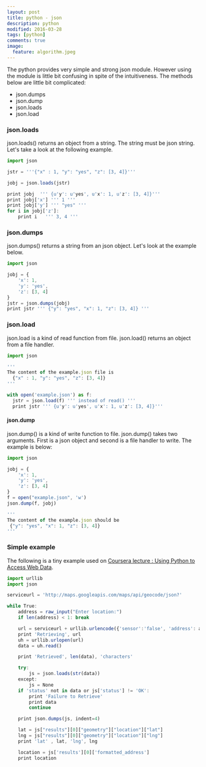```yaml
---
layout: post
title: python - json
description: python
modified: 2016-03-28
tags: [python]
comments: true
image:
  feature: algorithm.jpeg
---
```

The python provides very simple and strong json module. However using the module is little bit confusing in spite of the intuitiveness.
The methods below are little bit complicated:
- json.dumps
- json.dump
- json.loads
- json.load

### json.loads

json.loads() returns an object from a string. The string must be json string. 
Let's take a look at the following example.

```javascript
import json

jstr = '''{"x" : 1, "y": "yes", "z": [3, 4]}'''

jobj = json.loads(jstr)

print jobj  ''' {u'y': u'yes', u'x': 1, u'z': [3, 4]}'''
print jobj['x'] ''' 1 '''
print jobj['y'] ''' "yes" '''
for i in jobj['z']:
    print i   ''' 3, 4 '''
```

### json.dumps

json.dumps() returns a string from an json object. Let's look at the example below.

```javascript
import json

jobj = {
    'x': 1, 
    'y': 'yes', 
    'z': [3, 4]
}
jstr = json.dumps(jobj)
print jstr ''' {"y": "yes", "x": 1, "z": [3, 4]} '''
```

### json.load

json.load is a kind of read function from file. json.load() returns an object from a file handler.

```javascript
import json

''' 
The content of the example.json file is
  {"x" : 1, "y": "yes", "z": [3, 4]}
'''

with open('example.json') as f:
  jstr = json.load(f) ''' instead of read() '''
  print jstr ''' {u'y': u'yes', u'x': 1, u'z': [3, 4]}'''
```

#### json.dump

json.dump() is a kind of write function to file. json.dump() takes two arguments. First is a json object and second is a file handler to write.
The example is below:

```javascript
import json

jobj = {
    'x': 1, 
    'y': 'yes', 
    'z': [3, 4]
}
f = open("example.json", 'w')
json.dump(f, jobj)

'''
The content of the example.json should be 
 {"y": "yes", "x": 1, "z": [3, 4]}
'''
```

### Simple example

The following is a tiny example used on [Coursera lecture : Using Python to Access Web Data](https://www.coursera.org/learn/python-network-data). 

```javascript
import urllib
import json

serviceurl = 'http://maps.googleapis.com/maps/api/geocode/json?'

while True:
    address = raw_input("Enter location:")
    if len(address) < 1: break

    url = serviceurl + urllib.urlencode({'sensor':'false', 'address': address})
    print 'Retrieving', url
    uh = urllib.urlopen(url)
    data = uh.read()

    print 'Retrieved', len(data), 'characters'

    try:
        js = json.loads(str(data))
    except: 
        js = None
    if 'status' not in data or js['status'] != 'OK':
        print 'Failure to Retrieve'
        print data
        continue

    print json.dumps(js, indent=4)

    lat = js["results"][0]["geometry"]["location"]["lat"]
    lng = js["results"][0]["geometry"]["location"]["lng"]
    print 'lat' , lat, 'lng', lng

    location = js['results'][0]['formatted_address']
    print location
```





















